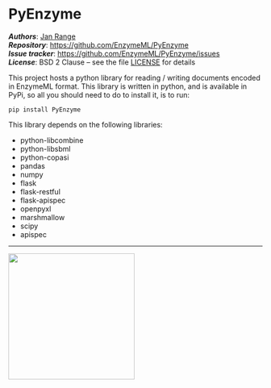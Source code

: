 # PyEnzyme

_**Authors**_:      [Jan Range](https://github.com/JR-1991)<br>
_**Repository**_:   https://github.com/EnzymeML/PyEnzyme<br>
_**Issue tracker**_: https://github.com/EnzymeML/PyEnzyme/issues<br>
_**License**_:      BSD 2 Clause &ndash; see the file [LICENSE](LICENSE) for details

This project hosts a python library for reading / writing  documents
encoded in EnzymeML format. This library is written in python, and is
available in PyPi, so all you should need to do to install it, is to run:

    pip install PyEnzyme

This library depends on the following libraries:

* python-libcombine
* python-libsbml
* python-copasi
* pandas
* numpy
* flask
* flask-restful
* flask-apispec
* openpyxl
* marshmallow
* scipy
* apispec

---

<img src="http://enzymeml.org/images/logo/enzymeml.jpg" width="250" />
